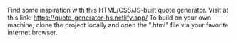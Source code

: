Find some inspiration with this HTML/CSS/JS-built quote generator.
Visit at this link: https://quote-generator-hs.netlify.app/
To build on your own machine, clone the project locally and open the ".html" file via your favorite internet browser.
